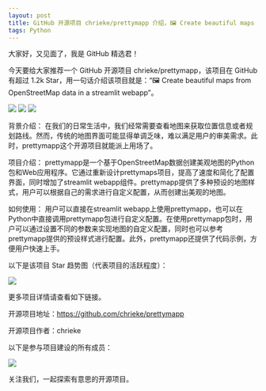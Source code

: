 ```yaml
---
layout: post
title: GitHub 开源项目 chrieke/prettymapp 介绍，🖼️ Create beautiful maps from OpenStreetMap data in a streamlit webapp
tags: Python
---
```


大家好，又见面了，我是 GitHub 精选君！

今天要给大家推荐一个 GitHub 开源项目 chrieke/prettymapp，该项目在 GitHub 有超过 1.2k Star，用一句话介绍该项目就是：“🖼️ Create beautiful maps from OpenStreetMap data in a streamlit webapp”。


![](https://raw.githubusercontent.com/chrieke/prettymapp/master/./streamlit-prettymapp/example_prints/demo.gif)
![](https://raw.githubusercontent.com/chrieke/prettymapp/master/./streamlit-prettymapp/example_prints/macau.png)
![](https://raw.githubusercontent.com/chrieke/prettymapp/master/./streamlit-prettymapp/example_prints/barcelona.png)



背景介绍： 在我们的日常生活中，我们经常需要查看地图来获取位置信息或者规划路线。然而，传统的地图界面可能显得单调乏味，难以满足用户的审美需求。此时，prettymapp这个开源项目就能派上用场了。

项目介绍： prettymapp是一个基于OpenStreetMap数据创建美观地图的Python包和Web应用程序。它通过重新设计prettymaps项目，提高了速度和简化了配置界面，同时增加了streamlit webapp组件。prettymapp提供了多种预设的地图样式，用户可以根据自己的需求进行自定义配置，从而创建出美观的地图。

如何使用： 用户可以直接在streamlit webapp上使用prettymapp，也可以在Python中直接调用prettymapp包进行自定义配置。在使用prettymapp包时，用户可以通过设置不同的参数来实现地图的自定义配置，同时也可以参考prettymapp提供的预设样式进行配置。此外，prettymapp还提供了代码示例，方便用户快速上手。




以下是该项目 Star 趋势图（代表项目的活跃程度）：

![](https://api.star-history.com/svg?repos=chrieke/prettymapp&type=Timeline)

更多项目详情请查看如下链接。

开源项目地址：https://github.com/chrieke/prettymapp 

开源项目作者：chrieke

以下是参与项目建设的所有成员：

![](https://contrib.rocks/image?repo=chrieke/prettymapp)

关注我们，一起探索有意思的开源项目。

